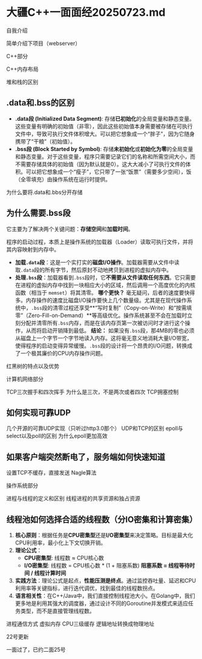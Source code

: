 # 大疆C++一面面经20250723.md

自我介绍

简单介绍下项目（webserver）

C++部分

C++内存布局

堆和栈的区别

## .data和.bss的区别

- **.data段 (Initialized Data Segment)**: 存储**已初始化**的全局变量和静态变量。这些变量有明确的初始值（非零），因此这些初始值本身需要被存储在可执行文件中，导致可执行文件体积增大。可以把它想象成一个“胖子”，因为它随身携带了“干粮”（初始值）。
- **.bss段 (Block Started by Symbol)**: 存储**未初始化**或**初始化为零**的全局变量和静态变量。对于这些变量，程序只需要记录它们的名称和所需空间大小，而不需要存储具体的初始值（因为默认就是0）。这大大减小了可执行文件的体积。可以把它想象成一个“瘦子”，它只带了一张“饭票”（需要多少空间），饭（全零填充）由操作系统在运行时提供。





为什么要将.data和.bbs分开存储

## 为什么需要.bss段

它主要为了解决两个关键问题：**存储空间**和**加载时间**。

程序的启动过程，本质上是操作系统的加载器（Loader）读取可执行文件，并将其内容映射到内存中。
*   **加载`.data`段**：这是一个实打实的**磁盘I/O操作**。加载器需要从文件中读取`.data`段的所有字节，然后原封不动地拷贝到进程的虚拟内存中。
*   **处理`.bss`段**：加载器看到`.bss`段时，它**不需要从文件读取任何东西**。它只需要在进程的虚拟内存中找到一块相应大小的区域，然后调用一个高度优化的内核函数（相当于 `memset`）将其清零。
**哪个更快？**
毫无疑问，后者的速度要快得多。内存操作的速度比磁盘I/O操作要快上几个数量级。尤其是在现代操作系统中，`.bss`段的清零过程还享受**“写时复制”（Copy-on-Write）和“按需填零”（Zero-Fill-on-Demand）**等高级优化。操作系统甚至不会在加载时立刻分配并清零所有`.bss`内存，而是在该内存页第一次被访问时才进行这个操作，从而将启动开销降到最低。
**结论：** 如果没有`.bss`段，那4MB的零也必须从磁盘上一个字节一个字节地读入内存。这将毫无意义地消耗大量I/O带宽，使得程序的启动变得异常缓慢。`.bss`段的设计将一个昂贵的I/O问题，转换成了一个极其廉价的CPU内存操作问题。



红黑树的特点以及优势

计算机网络部分

TCP三次握手和四次挥手
为什么是三次，不是两次或者四次
TCP拥塞控制

## 如何实现可靠UDP





几个开源的可靠UDP实现（只听过http3.0那个）
UDP和TCP的区别
epoll与select以及poll的区别
为什么epoll更加高效

## 如果客户端突然断电了，服务端如何快速知道



设置TCP不缓存，直接发送
Nagle算法

操作系统部分

进程与线程的定义和区别
线程进程的共享资源和独占资源

## 线程池如何选择合适的线程数（分IO密集和计算密集）

1. **核心原则**：根据任务是**CPU密集型**还是**I/O密集型**来决定策略。目标是最大化CPU利用率，最小化上下文切换开销。
2. **理论公式**：
   - **CPU密集型**: 线程数 ≈ CPU核心数
   - **I/O密集型**: 线程数 = CPU核心数 * (1 + 阻塞系数)  **阻塞系数 = 线程等待时间 / 线程计算时间**
3. **实践方法**：理论公式是起点，**性能压测是终点**。通过监控吞吐量、延迟和CPU利用率等关键指标，进行迭代调优，找到最佳的线程数拐点。
4. **语言相关性**：在C++/Java中，我们直接控制线程池大小。在Golang中，我们更多地是利用其强大的调度器，通过设计不同的Goroutine并发模式来适应任务类型，而不是直接管理线程数。



进程通信方式
虚拟内存
CPU三级缓存
逻辑地址转换成物理地址

22号更新

一面过了，已约二面25号